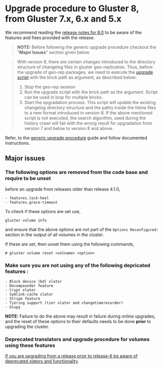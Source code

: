 # Upgrade procedure to Gluster 8, from Gluster 7.x, 6.x and 5.x

We recommend reading the [release notes for 8.0](../release-notes/8.0.md) to be
aware of the features and fixes provided with the release.

> **NOTE:** Before following the generic upgrade procedure checkout the "**Major Issues**" section given below.

> With version 8, there are certain changes introduced to the directory structure of changelog files in gluster geo-replication.
> Thus, before the upgrade of geo-rep packages, we need to execute the [upgrade script](https://github.com/gluster/glusterfs/commit/2857fe3fad4d2b30894847088a54b847b88a23b9) with the brick path as argument, as described below:
>
> 1.  Stop the geo-rep session
> 2.  Run the upgrade script with the brick path as the argument. Script can be used in loop for multiple bricks.
> 3.  Start the upgradation process.
>     This script will update the existing changelog directory structure and the paths inside the htime files to a new format introduced in version 8.
>     If the above mentioned script is not executed, the search algorithm, used during the history crawl will fail with the wrong result for upgradation from version 7 and below to version 8 and above.

Refer, to the [generic upgrade procedure](./generic-upgrade-procedure.md) guide and follow documented instructions.

## Major issues

### The following options are removed from the code base and require to be unset

before an upgrade from releases older than release 4.1.0,

    - features.lock-heal
    - features.grace-timeout

To check if these options are set use,

```console
gluster volume info
```

and ensure that the above options are not part of the `Options Reconfigured:`
section in the output of all volumes in the cluster.

If these are set, then unset them using the following commands,

```{ .console .no-copy }
# gluster volume reset <volname> <option>
```

### Make sure you are not using any of the following depricated features :

    - Block device (bd) xlator
    - Decompounder feature
    - Crypt xlator
    - Symlink-cache xlator
    - Stripe feature
    - Tiering support (tier xlator and changetimerecorder)
    - Glupy

**NOTE:** Failure to do the above may result in failure during online upgrades,
and the reset of these options to their defaults needs to be done **prior** to
upgrading the cluster.

### Deprecated translators and upgrade procedure for volumes using these features

[If you are upgrading from a release prior to release-6 be aware of deprecated xlators and functionality](https://docs.gluster.org/en/latest/Upgrade-Guide/upgrade-to-6/#deprecated-translators-and-upgrade-procedure-for-volumes-using-these-features).
